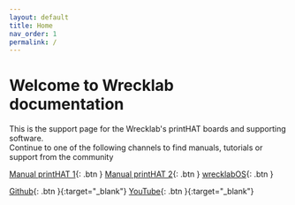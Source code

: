 ```yaml
---
layout: default
title: Home
nav_order: 1
permalink: /
---
```


# Welcome to Wrecklab documentation

This is the support page for the Wrecklab's printHAT boards and supporting software.  
Continue to one of the following channels to find manuals, tutorials or support from the community

[Manual printHAT 1](/phat1){: .btn }
[Manual printHAT 2](/phat2){: .btn }
[wrecklabOS](/wos){: .btn }  

[Github](https://github.com/wreck-lab){: .btn }{:target="_blank"}
[YouTube](https://www.youtube.com/channel/UCr8c4zjJT7NnsBhNiCOiJDA){: .btn }{:target="_blank"}

[comment]: <[Discord](https://discord.com/){: .btn }{:target="_blank"}>
